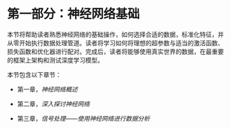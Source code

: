 # 第一部分：神经网络基础

本节将帮助读者熟悉神经网络的基础操作，如何选择合适的数据，标准化特征，并从零开始执行数据处理管道。读者将学习如何将理想的超参数与适当的激活函数、损失函数和优化器进行配对。完成后，读者将能够使用真实世界的数据，在最重要的框架上架构和测试深度学习模型。

本节包含以下章节：

+   第一章，*神经网络概述*

+   第二章，*深入探讨神经网络*

+   第三章，*信号处理——使用神经网络进行数据分析*
